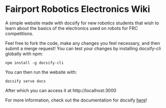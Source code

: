 # Fairport Robotics Electronics Wiki
A simple website made with docsify for new robotics students that wish to learn about the basics of the electronics used on robots for FRC competitions.

Feel free to fork the code, make any changes you feel necessary, and then submit a merge request!
You can test your changes by installing docsify-cli globally with npm:
```
npm install -g docsify-cli
```
You can then run the website with:
```
docsify serve docs
```
After which you can access it at http://localhost:3000

For more information, check out the documentation for docsify [here](https://docsify.js.org/#/)!
